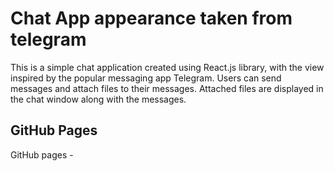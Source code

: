 # Chat App appearance taken from telegram

This is a simple chat application created using React.js library, with the view inspired by the popular messaging app Telegram. 
Users can send messages and attach files to their messages. Attached files are displayed in the chat window along with the messages.

## GitHub Pages

GitHub pages - 